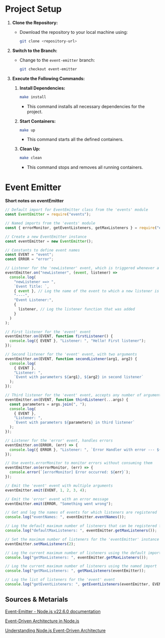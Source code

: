 # Project Setup

1. **Clone the Repository:**

   - Download the repository to your local machine using:

     ```bash
     git clone <repository-url>
     ```

2. **Switch to the Branch:**

   - Change to the `event-emitter` branch:

     ```bash
     git checkout event-emitter
     ```

3. **Execute the Following Commands:**

   1. **Install Dependencies:**

      ```bash
      make install
      ```

      - This command installs all necessary dependencies for the project.

   2. **Start Containers:**

      ```bash
      make up
      ```

      - This command starts all the defined containers.

   3. **Clean Up:**

      ```bash
      make clean
      ```

      - This command stops and removes all running containers.

# Event Emitter

**Short notes on eventEmitter**

```javascript
// Default import for EventEmitter class from the 'events' module
const EventEmitter = require("events");

// Named imports from the 'events' module
const { errorMonitor, getEventListeners, getMaxListeners } = require("events");

// Create a new EventEmitter instance
const eventEmitter = new EventEmitter();

// Constants to define event names
const EVENT = "event";
const ERROR = "error";

// Listener for the 'newListener' event, which is triggered whenever a new listener is added
eventEmitter.on("newListener", (event, listener) =>
  console.log(
    "newListener ==> ",
    `Event Title: `,
    { event }, // Log the name of the event to which a new listener is added
    "----",
    "Event Listener:",
    {
      listener, // Log the listener function that was added
    }
  )
);

// First listener for the 'event' event
eventEmitter.on(EVENT, function firstListener() {
  console.log({ EVENT }, "Listener: ", "Hello! First listener");
});

// Second listener for the 'event' event, with two arguments
eventEmitter.on(EVENT, function secondListener(arg1, arg2) {
  console.log(
    { EVENT },
    "Listener: ",
    `Event with parameters ${arg1}, ${arg2} in second listener`
  );
});

// Third listener for the 'event' event, accepts any number of arguments
eventEmitter.on(EVENT, function thirdListener(...args) {
  const parameters = args.join(", ");
  console.log(
    { EVENT },
    "Listener: ",
    `Event with parameters ${parameters} in third listener`
  );
});

// Listener for the 'error' event, handles errors
eventEmitter.on(ERROR, (err) => {
  console.log({ ERROR }, "Listener: ", `Error Handler with error --- ${err}`);
});

// Use events.errorMonitor to monitor errors without consuming them
eventEmitter.on(errorMonitor, (err) => {
  console.error(`[errorMonitor] Error occurred: ${err}`);
});

// Emit the 'event' event with multiple arguments
eventEmitter.emit(EVENT, 1, 2, 3, 4);

// Emit the 'error' event with an error message
eventEmitter.emit(ERROR, "Something went wrong");

// Get and log the names of events for which listeners are registered
console.log("eventNames: ", eventEmitter.eventNames());

// Log the default maximum number of listeners that can be registered for an event
console.log("defaultMaxListeners: ", eventEmitter.getMaxListeners());

// Set the maximum number of listeners for the 'eventEmitter' instance
eventEmitter.setMaxListeners(2);

// Log the current maximum number of listeners using the default import
console.log("getMaxListeners: ", eventEmitter.getMaxListeners());

// Log the current maximum number of listeners using the named import
console.log("getMaxListeners: ", getMaxListeners(eventEmitter));

// Log the list of listeners for the 'event' event
console.log("getEventListeners: ", getEventListeners(eventEmitter, EVENT));
```

## Sources & Metarials

[Event-Emitter - Node.js v22.6.0 documentation](https://nodejs.org/docs/latest/api/events.html#class-eventemitter)

[Event-Driven Architecture in Node.js](https://dev.to/learn-to-earn/event-driven-architecture-in-nodejs-1o98)

[Understanding Node.js Event-Driven Architecture](https://www.freecodecamp.org/news/understanding-node-js-event-driven-architecture-223292fcbc2d/)
